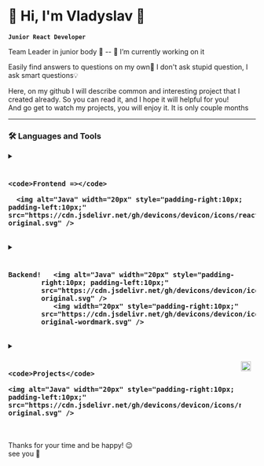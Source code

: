 # 👀 Hi, I'm Vladyslav 👋

**`Junior React Developer`**

 Team Leader in junior body 🤫 -- 🔭 I’m currently working on it</br>
 
 Easily find answers to questions on my own🦾 I don't ask stupid question, I ask smart questions💡

 Here, on my github I will describe common and interesting project that I created already. So you can read it, and I hope it will helpful for you!
 </br> And go get to watch my projects, you will enjoy it. It is  only couple months

---

### 🛠 Languages and Tools

<details>
 <summary>
  <h3 style="display: flex;">
   
    <code>Frontend =></code> 
   
      <img alt="Java" width="20px" style="padding-right:10px; padding-left:10px;" src="https://cdn.jsdelivr.net/gh/devicons/devicon/icons/react/react-original.svg" />


</h3></summary>
<p>
    Main set React-Redux</br>
    Fetching, and render data, create apps.</br>
    Had practice with:</br>
    <code>react-redux, styled-components, TailWind, socket.io</code>

</br>
</p>
<h3>React</h3>

<p>React-router, reactHooks, Context, LocalStorage, tailwind styles app: todos, posts, async fetches</br>Pagination </br>Authentication</br>validation forms</br>animations</p>
</br>
</br>
<h3>Redux</h3>
<p>Some good experience work with Redux, Redux/toolkit:</br>thunk </br>RTQ</br>Redux/saga</p>
</br>
</br>
<h3>HTML,CSS</h3>
<p>Standart skills about all of this, query breackpoints, validations, animations, open/closeds, adaptive layout, good understanding of HTML semantic.</p>
</br>

</details>
<details>
 <summary>
  <h3 style="display: flex;">
   
   <code>Backend!</code> 
   
       <img alt="Java" width="20px" style="padding-right:10px; padding-left:10px;" src="https://cdn.jsdelivr.net/gh/devicons/devicon/icons/javascript/javascript-original.svg" />
       <img width="20px" style="padding-right:10px;" src="https://cdn.jsdelivr.net/gh/devicons/devicon/icons/nodejs/nodejs-original-wordmark.svg" />

</h3></summary>
<p>
    I have experience in creating Rest-API and full CRUD functionality with Node, MongoDB, some knowlenge about mySQL</br></br>
</p>
<h3>JavaScript</h3>
<code>Good experience work with collections, arrays/object methods.</code>
</br>
</br>

<h3>NodeJs</h3>
<code>Express, mongoose, bcrypt,jwt-tokens, cors, dotenv and another. </code>
</br>
</br>
<h3>MongoDB</h3>
<p>Some practice with it, and with node-mongoose</p>
</br>
<h3>MySql </h3>
<p>Some practice with structure and proecting collections</p>
</br>

</br>
</details>

<details>
 <summary>
   <h3 style="display: flex;">
      
    <code>Projects</code>
    
    <img alt="Java" width="20px" style="padding-right:10px; padding-left:10px;" src="https://cdn.jsdelivr.net/gh/devicons/devicon/icons/react/react-original.svg" />
   <img width="20px" style="padding-right:10px;" src="https://cdn.jsdelivr.net/gh/devicons/devicon/icons/nodejs/nodejs-original-wordmark.svg" />

   </h3>
</summary>
<p>
   I had strong practice with mentor and couple interesting test tasks from different companies 🦾!</br></br>
</p>
<br/>



<h3>Online-Shop react app</h3>
<code>React/redux-toolkit app with google/firebase auth</code>
<p>
   Use react, redux-toolkit stack, outentication with firebase with google and mail. Tailwind styling.
 <br/>
   https://github.com/VladyslavProtchenko/OnlineShop-google-auth
</p>
</br>

<h3>Online-Shop React Material-UI</h3>
<code>React/redux-toolkit app, Material-UI style</code>
<p>
   Use react, redux-toolkit query stack, Paggination/filters on Material-UI and some Tailwind styles.
 <br/>
   [https://github.com/VladyslavProtchenko/OnlineShop-google-auth](смотри)
</p>
</br>

<h3>Star Wars app</h3>
<code>React-redux app about star wars movie</code>
<p>
   Use react, RTQ stack, work with async queries, with json data, render pages. Tailwind styling.
 <br/>
 <br/>
 without-redux:
 <br/>
   https://github.com/VladyslavProtchenko/star-wars
 <br/>
  redux:
 <br/>
   https://github.com/VladyslavProtchenko/REDUX-WARS
</p>
</br>

<h3>MERN</h3>
<code>Frontend: React-redux, Backend:Node, express, mongoDB </code>
<p>
   MERN, Mongo-Express-React-Node, RTQ stack, I created server on Express with node, hashData, JWT access, refresh tokens, middlewares. Frontend simple pages about authentification.
 <br/>
 <br/>
   https://github.com/VladyslavProtchenko/React-JS-Node-JS-Authentification
</p>
</br>

<h3>Render posts</h3>
<p>Page with rendered posts in clear javascript, using just JS :)</p>
<br/>
   https://github.com/VladyslavProtchenko/RENDER-POSTS
</br>

</br>
</details>

<br /> 
Thanks for your time and be happy! 😉
</br>see you 🙌
</br>
